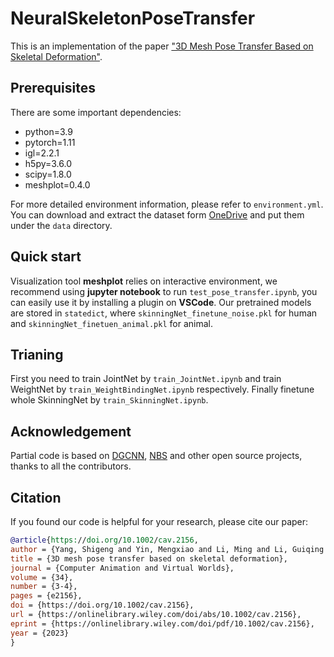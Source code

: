 # NeuralSkeletonPoseTransfer

This is an implementation of the paper ["3D Mesh Pose Transfer Based on Skeletal Deformation"](https://onlinelibrary.wiley.com/doi/10.1002/cav.2156).

## Prerequisites

There are some important dependencies:
- python=3.9
- pytorch=1.11
- igl=2.2.1
- h5py=3.6.0
- scipy=1.8.0
- meshplot=0.4.0

For more detailed environment information, please refer to `environment.yml`.
You can download and extract the dataset form [OneDrive](https://1drv.ms/u/s!AknUAqzhZIMYiymLQgO8yinJev-m?e=sKLugp) and put them under the `data` directory.

## Quick start

Visualization tool **meshplot** relies on interactive environment, we recommend using **jupyter notebook** to run `test_pose_transfer.ipynb`, you can easily use it by installing a plugin on **VSCode**. Our pretrained models are stored in `statedict`, where `skinningNet_finetune_noise.pkl` for human and `skinningNet_finetuen_animal.pkl` for animal.

## Trianing

First you need to train JointNet by `train_JointNet.ipynb` and train WeightNet by `train_WeightBindingNet.ipynb` respectively. Finally finetune whole SkinningNet by `train_SkinningNet.ipynb`.

## Acknowledgement

Partial code is based on [DGCNN](https://github.com/WangYueFt/dgcnn), [NBS](https://github.com/PeizhuoLi/neural-blend-shapes) and other open source projects, thanks to all the contributors.

## Citation

If you found our code is helpful for your research, please cite our paper:
~~~bibtex
@article{https://doi.org/10.1002/cav.2156,
author = {Yang, Shigeng and Yin, Mengxiao and Li, Ming and Li, Guiqing and Chang, Kan and Yang, Feng},
title = {3D mesh pose transfer based on skeletal deformation},
journal = {Computer Animation and Virtual Worlds},
volume = {34},
number = {3-4},
pages = {e2156},
doi = {https://doi.org/10.1002/cav.2156},
url = {https://onlinelibrary.wiley.com/doi/abs/10.1002/cav.2156},
eprint = {https://onlinelibrary.wiley.com/doi/pdf/10.1002/cav.2156},
year = {2023}
}
~~~
